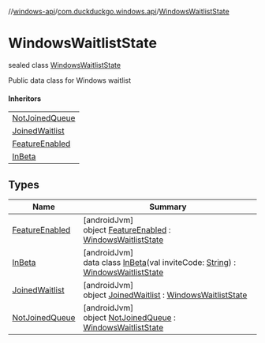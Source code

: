 //[windows-api](../../../index.md)/[com.duckduckgo.windows.api](../index.md)/[WindowsWaitlistState](index.md)

# WindowsWaitlistState

sealed class [WindowsWaitlistState](index.md)

Public data class for Windows waitlist

#### Inheritors

| |
|---|
| [NotJoinedQueue](-not-joined-queue/index.md) |
| [JoinedWaitlist](-joined-waitlist/index.md) |
| [FeatureEnabled](-feature-enabled/index.md) |
| [InBeta](-in-beta/index.md) |

## Types

| Name | Summary |
|---|---|
| [FeatureEnabled](-feature-enabled/index.md) | [androidJvm]<br>object [FeatureEnabled](-feature-enabled/index.md) : [WindowsWaitlistState](index.md) |
| [InBeta](-in-beta/index.md) | [androidJvm]<br>data class [InBeta](-in-beta/index.md)(val inviteCode: [String](https://kotlinlang.org/api/latest/jvm/stdlib/kotlin/-string/index.html)) : [WindowsWaitlistState](index.md) |
| [JoinedWaitlist](-joined-waitlist/index.md) | [androidJvm]<br>object [JoinedWaitlist](-joined-waitlist/index.md) : [WindowsWaitlistState](index.md) |
| [NotJoinedQueue](-not-joined-queue/index.md) | [androidJvm]<br>object [NotJoinedQueue](-not-joined-queue/index.md) : [WindowsWaitlistState](index.md) |
